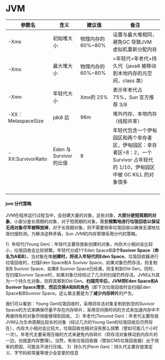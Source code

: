 # JVM

| 参数名             | 含义                    | 建议值             | 备注                                                         |
| ------------------ | ----------------------- | ------------------ | ------------------------------------------------------------ |
| -Xms               | 初始堆大小              | 物理内存的 60%~80% | 设置与最大堆相同，避免GC 导致JVM 虚拟机重新分配内存          |
| -Xmx               | 最大堆大小              | 物理内存的 60%~80% | =年轻代+年老代+持久代（java8 被移动到本地内存的元空间，class 类） |
| -Xmn               | 年轻代大小              | Xmx的 25%          | 表示年老代占 75%，Sun 官方推荐 3/8                           |
| -XX：MetaspaceSize | jdk8 后                 | 96m                | 堆外内存、本地内存（线程共享）                               |
| -XX:SurvivorRatio  | Eden 与 Survivor 的比值 | 8                  | 年轻代包含一个伊甸园区和两个幸存者区，伊甸园区：幸存者区=8：2，一个 Survivor 占年轻代的 1/10，伊甸园区中被 GC KILL 的对象很多 |
|                    |                         |                    |                                                              |
|                    |                         |                    |                                                              |
|                    |                         |                    |                                                              |
|                    |                         |                    |                                                              |



#### jvm 分代策略

JVM在程序运行过程当中，会创建大量的对象，这些对象，**大部分是短周期的对象**，小部分是长周期的对象，对于短周期的对象，需要**频繁地进行垃圾回收以保证无用对象尽早被释放掉**，对于长周期对象，则不需要频率垃圾回收以确保无谓地垃圾扫描检测。为解决这种矛盾，Sun JVM的内存管理采用分代的策略。

1）年轻代(Young Gen)：年轻代主要存放新创建的对象，内存大小相对会比较小，垃圾回收会比较频繁。年轻代分成1个Eden Space和**2个Suvivor Space（命名为A和B）**。当对象在堆**创建时，将进入年轻代的Eden Space**。垃圾回收器进行垃圾回收时，扫描Eden Space和A Suvivor Space，如果对象仍然存活，则复制到B Suvivor Space，如果B Suvivor Space已经满，则复制到Old Gen。同时，在扫描Suvivor Space时，如果对象已经经过了几次的扫描仍然存活，JVM认为其为一个持久化对象，则将其移到Old Gen。**扫描完毕后，JVM将Eden Space和A Suvivor Space清空**，**然后交换A和B的角色**（即下次垃圾回收时会扫描Eden Space和BSuvivor Space。这么做主要是为了**减少内存碎片**的产生。

我们可以看到：Young Gen垃圾回收时，采用将存活对象复制到到空的Suvivor Space的方式来确保尽量不存在内存碎片，采用空间换时间的方式来加速内存中不再被持有的对象尽快能够得到回收。
2）年老代(Tenured Gen)：年老代主要存放JVM认为生命周期比较长的对象（经过几次的Young Gen的垃圾回收后仍然存在），内存大小相对会比较大，垃圾回收也相对没有那么频繁（譬如可能几个小时一次）。年老代主要采用压缩的方式来避免内存碎片（将存活对象移动到内存片的一边，也就是内存整理）。当然，有些垃圾回收器（譬如CMS垃圾回收器）出于效率的原因，可能会不进行压缩。
3）持久代(Perm Gen)：持久代主要存放类定义、字节码和常量等很少会变更的信息